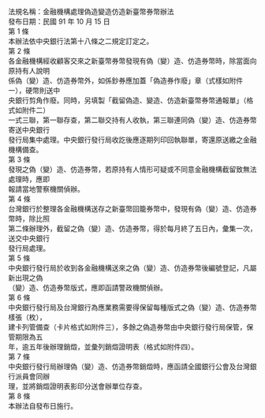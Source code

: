 法規名稱：金融機構處理偽造變造仿造新臺幣券幣辦法  
發布日期：民國 91 年 10 月 15 日  
第 1 條  
本辦法依中央銀行法第十八條之二規定訂定之。  
第 2 條  
各金融機構經收顧客交來之新臺幣券幣發現有偽（變）造、仿造券幣時，除當面向原持有人說明  
係偽（變）造、仿造券幣外，如係鈔券應加蓋「偽造券作廢」章（式樣如附件一），硬幣則送中  
央銀行剪角作廢。同時，另填製「截留偽造、變造、仿造新臺幣券幣通報單」（格式如附件二）  
一式三聯，第一聯存查，第二聯交持有人收執，第三聯連同偽（變）造、仿造券幣寄送中央銀行  
發行局集中處理。中央銀行發行局收訖後應逐期列印回執聯單，寄還原送繳之金融機構備查。  
第 3 條  
發現之偽（變）造、仿造券幣，若原持有人情形可疑或不同意金融機構截留致無法處理時，應即  
報請當地警察機關偵辦。  
第 4 條  
台灣銀行於整理各金融機構送存之新臺幣回籠券幣中，發現有偽（變）造、仿造券幣時，除比照  
第二條辦理外，截留之偽（變）造、仿造券幣，得於每月終了五日內，彙集一次，送交中央銀行  
發行局處理。  
第 5 條  
中央銀行發行局於收到各金融機構送來之偽（變）造、仿造券幣後編號登記，凡屬新出現之偽  
（變）造、仿造券幣版式，應即函請警政機關偵辦。  
第 6 條  
中央銀行發行局及台灣銀行為應業務需要得保留每種版式之偽（變）造、仿造券幣樣張（枚），  
建卡列管備查（卡片格式如附件三），多餘之偽造券幣由中央銀行發行局保管，保管期限為五  
年，逾五年後辦理銷燬，並彙列銷燬證明表（格式如附件四）。  
第 7 條  
中央銀行發行局辦理偽（變）造、仿造券幣銷燬時，應函請全國銀行公會及台灣銀行派員會同辦  
理，並將銷燬證明表影印分送會辦單位存查。  
第 8 條  
本辦法自發布日施行。  


